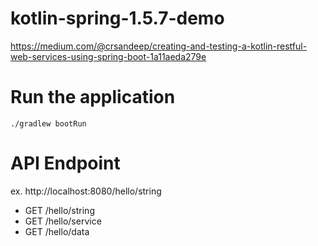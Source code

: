 # kotlin-spring-1.5.7-demo
https://medium.com/@crsandeep/creating-and-testing-a-kotlin-restful-web-services-using-spring-boot-1a11aeda279e

# Run the application
`./gradlew bootRun`

# API Endpoint
ex. http://localhost:8080/hello/string

- GET /hello/string
- GET /hello/service
- GET /hello/data
